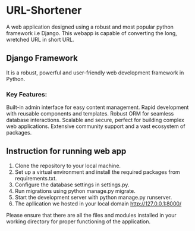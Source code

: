 # URL-Shortener
A web application designed using a robust and most popular python framework i.e Django. This webapp is capable of converting the long, wretched URL in short URL.

## Django Framework
It is a robust, powerful and user-friendly web development framework in Python.

### Key Features:

Built-in admin interface for easy content management.
Rapid development with reusable components and templates.
Robust ORM for seamless database interactions.
Scalable and secure, perfect for building complex web applications.
Extensive community support and a vast ecosystem of packages.

## Instruction for running web app

1. Clone the repository to your local machine.
2. Set up a virtual environment and install the required packages from requirements.txt.
3. Configure the database settings in settings.py.
4. Run migrations using python manage.py migrate.
5. Start the development server with python manage.py runserver.
6. The apllication we hosted in your local domain http://127.0.0.1:8000/

Please ensure that there are all the files and modules installed in your working directory for proper functioning of the application.

